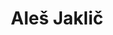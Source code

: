 ---
SICRIS: '11161'
draft: false
fixName: aleš_jaklič
lab: Laboratorij za računalniški vid
labPos: Član laboratorija
location: R2.33 - Laboratorij LRV
mailInfo: ales.jaklic@fri.uni-lj.si
officeHours: null
profName: doc. dr. Aleš Jaklič
profTitle: Asistent
telephoneInfo: null
title: Aleš Jaklič
---
